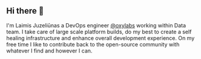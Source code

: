 ## Hi there 👋

<!--
**laimis9133/laimis9133** is a ✨ _special_ ✨ repository because its `README.md` (this file) appears on your GitHub profile.

Here are some ideas to get you started:

- 🔭 I’m currently working on ...
- 🌱 I’m currently learning ...
- 👯 I’m looking to collaborate on ...
- 🤔 I’m looking for help with ...
- 💬 Ask me about ...
- 📫 How to reach me: ...
- 😄 Pronouns: ...
- ⚡ Fun fact: ...
-->

I'm Laimis Juzeliūnas a DevOps engineer [@oxylabs](https://github.com/oxylabs) working within Data team. I take care of large scale platform builds, do my best to create a self healing infrastructure and enhance overall development experience. On my free time I like to contribute back to the open-source community with whatever I find and however I can.
